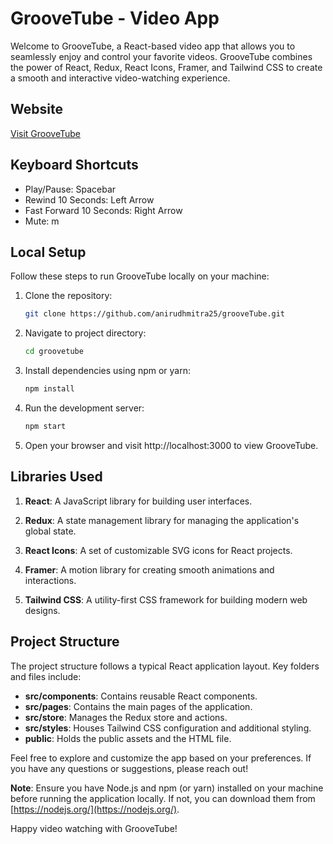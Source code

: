 # GrooveTube - Video App

Welcome to GrooveTube, a React-based video app that allows you to seamlessly enjoy and control your favorite videos. GrooveTube combines the power of React, Redux, React Icons, Framer, and Tailwind CSS to create a smooth and interactive video-watching experience.

## Website

[Visit GrooveTube](https://groove-tube.vercel.app/)

## Keyboard Shortcuts
- Play/Pause: Spacebar
- Rewind 10 Seconds: Left Arrow
- Fast Forward 10 Seconds: Right Arrow
- Mute: m

## Local Setup

Follow these steps to run GrooveTube locally on your machine:

1. Clone the repository:
   ```bash
   git clone https://github.com/anirudhmitra25/grooveTube.git
2. Navigate to project directory:
   ```bash
   cd groovetube
3. Install dependencies using npm or yarn:
   ```bash
   npm install
4. Run the development server:
   ```bash
   npm start
5. Open your browser and visit http://localhost:3000 to view GrooveTube.

## Libraries Used

1. **React**: A JavaScript library for building user interfaces.

2. **Redux**: A state management library for managing the application's global state.

3. **React Icons**: A set of customizable SVG icons for React projects.

4. **Framer**: A motion library for creating smooth animations and interactions.

5. **Tailwind CSS**: A utility-first CSS framework for building modern web designs.

## Project Structure

The project structure follows a typical React application layout. Key folders and files include:

- **src/components**: Contains reusable React components.
- **src/pages**: Contains the main pages of the application.
- **src/store**: Manages the Redux store and actions.
- **src/styles**: Houses Tailwind CSS configuration and additional styling.
- **public**: Holds the public assets and the HTML file.

Feel free to explore and customize the app based on your preferences. If you have any questions or suggestions, please reach out!

**Note**: Ensure you have Node.js and npm (or yarn) installed on your machine before running the application locally. If not, you can download them from [https://nodejs.org/](https://nodejs.org/).

Happy video watching with GrooveTube!
